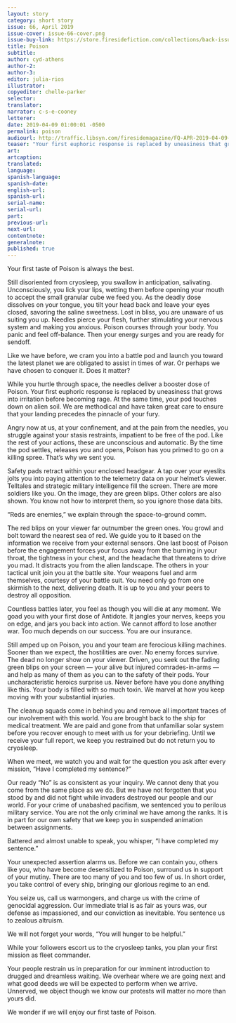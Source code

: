 ```yaml
---
layout: story
category: short story
issue: 66, April 2019
issue-cover: issue-66-cover.png
issue-buy-link: https://store.firesidefiction.com/collections/back-issues/products/fireside-magazine-issue-66-april-2019
title: Poison
subtitle:
author: cyd-athens
author-2:
author-3:
editor: julia-rios
illustrator:
copyeditor: chelle-parker
selector:
translator:
narrator: c-s-e-cooney
letterer:
date: 2019-04-09 01:00:01 -0500
permalink: poison
audiourl: http://traffic.libsyn.com/firesidemagazine/FQ-APR-2019-04-09-poison.mp3
teaser: "Your first euphoric response is replaced by uneasiness that grows into irritation before becoming rage."
art:
artcaption:
translated:
language:
spanish-language:
spanish-date:
english-url:
spanish-url:
serial-name:
serial-url:
part:
previous-url:
next-url:
contentnote:
generalnote:
published: true
---
```


Your first taste of Poison is always the best.

Still disoriented from cryosleep, you swallow in anticipation, salivating. Unconsciously, you lick your lips, wetting them before opening your mouth to accept the small granular cube we feed you. As the deadly dose dissolves on your tongue, you tilt your head back and leave your eyes closed, savoring the saline sweetness. Lost in bliss, you are unaware of us suiting you up. Needles pierce your flesh, further stimulating your nervous system and making you anxious. Poison courses through your body. You panic and feel off-balance. Then your energy surges and you are ready for sendoff.

Like we have before, we cram you into a battle pod and launch you toward the latest planet we are obligated to assist in times of war. Or perhaps we have chosen to conquer it. Does it matter?

While you hurtle through space, the needles deliver a booster dose of Poison. Your first euphoric response is replaced by uneasiness that grows into irritation before becoming rage. At the same time, your pod touches down on alien soil. We are methodical and have taken great care to ensure that your landing precedes the pinnacle of your fury.

Angry now at us, at your confinement, and at the pain from the needles, you struggle against your stasis restraints, impatient to be free of the pod. Like the rest of your actions, these are unconscious and automatic. By the time the pod settles, releases you and opens, Poison has you primed to go on a killing spree. That’s why we sent you.

Safety pads retract within your enclosed headgear. A tap over your eyeslits jolts you into paying attention to the telemetry data on your helmet’s viewer. Telltales and strategic military intelligence fill the screen. There are more soldiers like you. On the image, they are green blips. Other colors are also shown. You know not how to interpret them, so you ignore those data bits.

“Reds are enemies,” we explain through the space-to-ground comm.

The red blips on your viewer far outnumber the green ones. You growl and bolt toward the nearest sea of red. We guide you to it based on the information we receive from your external sensors. One last boost of Poison before the engagement forces your focus away from the burning in your throat, the tightness in your chest, and the headache that threatens to drive you mad. It distracts you from the alien landscape. The others in your tactical unit join you at the battle site. Your weapons fuel and arm themselves, courtesy of your battle suit. You need only go from one skirmish to the next, delivering death. It is up to you and your peers to destroy all opposition.

Countless battles later, you feel as though you will die at any moment. We goad you with your first dose of Antidote. It jangles your nerves, keeps you on edge, and jars you back into action. We cannot afford to lose another war. Too much depends on our success. You are our insurance.

Still amped up on Poison, you and your team are ferocious killing machines. Sooner than we expect, the hostilities are over. No enemy forces survive. The dead no longer show on your viewer. Driven, you seek out the fading green blips on your screen — your alive but injured comrades-in-arms — and help as many of them as you can to the safety of their pods. Your uncharacteristic heroics surprise us. Never before have you done anything like this. Your body is filled with so much toxin. We marvel at how you keep moving with your substantial injuries.

The cleanup squads come in behind you and remove all important traces of our involvement with this world. You are brought back to the ship for medical treatment. We are paid and gone from that unfamiliar solar system before you recover enough to meet with us for your debriefing. Until we receive your full report, we keep you restrained but do not return you to cryosleep.

When we meet, we watch you and wait for the question you ask after every mission, “Have I completed my sentence?”

 Our ready “No” is as consistent as your inquiry. We cannot deny that you come from the same place as we do. But we have not forgotten that you stood by and did not fight while invaders destroyed our people and our world. For your crime of unabashed pacifism, we sentenced you to perilous military service. You are not the only criminal we have among the ranks. It is in part for our own safety that we keep you in suspended animation between assignments.

Battered and almost unable to speak, you whisper, “I have completed my sentence.”

Your unexpected assertion alarms us. Before we can contain you, others like you, who have become desensitized to Poison, surround us in support of your mutiny. There are too many of you and too few of us. In short order, you take control of every ship, bringing our glorious regime to an end.

You seize us, call us warmongers, and charge us with the crime of genocidal aggression. Our immediate trial is as fair as yours was, our defense as impassioned, and our conviction as inevitable. You sentence us to zealous altruism.

We will not forget your words, “You will hunger to be helpful.”

While your followers escort us to the cryosleep tanks, you plan your first mission as fleet commander.

Your people restrain us in preparation for our imminent introduction to drugged and dreamless waiting. We overhear where we are going next and what good deeds we will be expected to perform when we arrive. Unnerved, we object though we know our protests will matter no more than yours did.

We wonder if we will enjoy our first taste of Poison.

